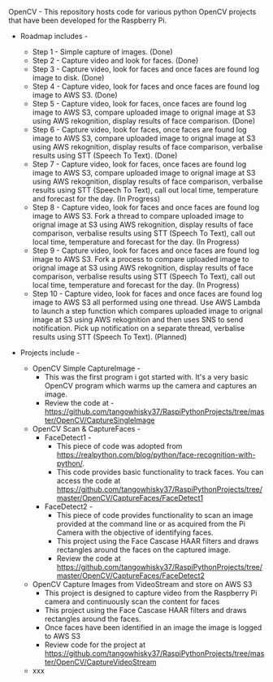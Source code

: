 OpenCV - This repository hosts code for various python OpenCV projects that have been developed for the Raspberry Pi.

- Roadmap includes - 
  - Step 1 - Simple capture of images. (Done)
  - Step 2 -  Capture video and look for faces. (Done)
  - Step 3 -  Capture video, look for faces and once faces are found log image to disk. (Done)
  - Step 4 -  Capture video, look for faces and once faces are found log image to AWS S3. (Done)
  - Step 5 -  Capture video, look for faces, once faces are found log image to AWS S3, compare uploaded image to orignal image at S3 using AWS rekognition, display results of face comparison. (Done)
  - Step 6 -  Capture video, look for faces, once faces are found log image to AWS S3, compare uploaded image to orignal image at S3 using AWS rekognition, display results of face comparison, verbalise results using STT (Speech To Text). (Done)
  - Step 7 -  Capture video, look for faces, once faces are found log image to AWS S3, compare uploaded image to orignal image at S3 using AWS rekognition, display results of face comparison, verbalise results using STT (Speech To Text), call out local time, temperature and forecast for the day. (In Progress)
  - Step 8 -  Capture video, look for faces and once faces are found log image to AWS S3. Fork a thread to compare uploaded image to orignal image at S3 using AWS rekognition, display results of face comparison, verbalise results using STT (Speech To Text), call out local time, temperature and forecast for the day. (In Progress)
  - Step 9 -  Capture video, look for faces and once faces are found log image to AWS S3. Fork a process to compare uploaded image to orignal image at S3 using AWS rekognition, display results of face comparison, verbalise results using STT (Speech To Text), call out local time, temperature and forecast for the day. (In Progress)  
  - Step 10 -  Capture video, look for faces and once faces are found log image to AWS S3 all performed using one thread. Use AWS Lambda to launch a step function which compares uploaded image to orignal image at S3 using AWS rekognition and then uses SNS to send notification. Pick up notification on a separate thread, verbalise results using STT (Speech To Text). (Planned)

- Projects include - 
  - OpenCV Simple CaptureImage -
    - This was the first program i got started with. It's a very basic OpenCV program which warms up the camera and captures an image.
    - Review the code at - https://github.com/tangowhisky37/RaspiPythonProjects/tree/master/OpenCV/CaptureSingleImage
  - OpenCV Scan & CaptureFaces - 
    - FaceDetect1 - 
      - This piece of code was adopted from https://realpython.com/blog/python/face-recognition-with-python/. 
      - This code provides basic functionality to track faces. You can access the code at https://github.com/tangowhisky37/RaspiPythonProjects/tree/master/OpenCV/CaptureFaces/FaceDetect1
    - FaceDetect2 - 
      - This piece of code provides functionality to scan an image provided at the command line or as acquired from the Pi Camera with the objective of identifying faces. 
      - This project using the Face Cascase HAAR filters and draws rectangles around the faces on the captured image. 
      - Review the code at https://github.com/tangowhisky37/RaspiPythonProjects/tree/master/OpenCV/CaptureFaces/FaceDetect2
  - OpenCV Capture Images from VideoStream and store on AWS S3
    - This project is designed to capture video from the Raspberry Pi camera and continuously scan the content for faces
    - This project using the Face Cascase HAAR filters and draws rectangles around the faces. 
    - Once faces have been identified in an image the image is logged to AWS S3
    - Review code for the project at https://github.com/tangowhisky37/RaspiPythonProjects/tree/master/OpenCV/CaptureVideoStream
  - xxx

